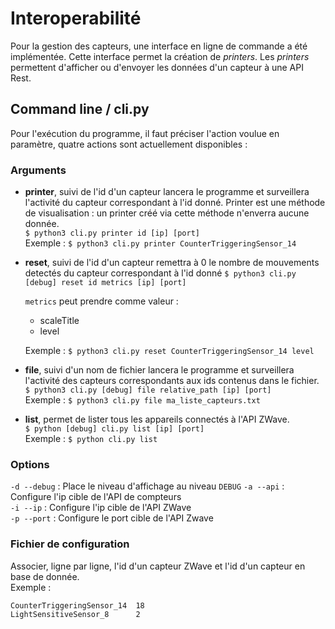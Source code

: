 
# Interoperabilité

Pour la gestion des capteurs, une interface en ligne de commande a été implémentée. Cette interface permet la création de *printers*. Les *printers* permettent d'afficher ou d'envoyer les données d'un capteur à une API Rest. 

## Command line / cli.py
Pour l'exécution du programme, il faut préciser l'action voulue en paramètre, quatre actions sont actuellement disponibles : 

### Arguments

 - **printer**, suivi de l'id d'un capteur lancera le programme et surveillera l'activité du capteur correspondant à l'id donné. Printer est une méthode de visualisation : un printer créé via cette méthode n'enverra aucune donnée.  
`$ python3 cli.py printer id [ip] [port]`  
Exemple : `$ python3 cli.py printer CounterTriggeringSensor_14`

 - **reset**, suivi de l'id d'un capteur remettra à 0 le nombre de mouvements detectés du capteur correspondant à l'id donné
 `$ python3 cli.py [debug] reset id metrics [ip] [port]`

	`metrics` peut prendre comme valeur : 
	 - scaleTitle
	 - level

	Exemple : `$ python3 cli.py reset CounterTriggeringSensor_14 level`

- **file**, suivi d'un nom de fichier lancera le programme et surveillera l'activité des capteurs correspondants aux ids contenus dans le fichier.  
`$ python3 cli.py [debug] file relative_path [ip] [port]`  
Exemple : `$ python3 cli.py file ma_liste_capteurs.txt`

- **list**, permet de lister tous les appareils connectés à l'API ZWave.  
`$ python [debug] cli.py list [ip] [port]`  
Exemple : `$ python cli.py list` 

### Options 

`-d --debug` 		: Place le niveau d'affichage au niveau `DEBUG`
`-a --api`		: Configure l'ip cible de l'API de compteurs   
`-i --ip`		: Configure l'ip cible de l'API ZWave  
`-p --port`		: Configure le port cible de l'API Zwave  

### Fichier de configuration 

Associer, ligne par ligne, l'id d'un capteur ZWave et l'id d'un capteur en base de donnée.  
Exemple : 
```vim
CounterTriggeringSensor_14	18
LightSensitiveSensor_8 		2
```
